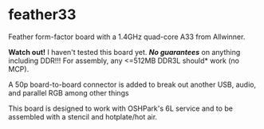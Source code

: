 # feather33
Feather form-factor board with a 1.4GHz quad-core A33 from Allwinner.

**Watch out!** I haven't tested this board yet. ***No guarantees*** on anything including DDR!!!
For assembly, any <=512MB DDR3L should* work (no MCP). 

A 50p board-to-board connector is added to break out another USB, audio, and parallel RGB among other things

This board is designed to work with OSHPark's 6L service and to be assembled with a stencil and hotplate/hot air.
